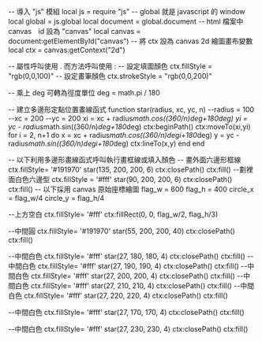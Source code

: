 -- 導入 "js" 模組
local js = require "js"
-- global 就是 javascript 的 window
local global = js.global
local document = global.document
-- html 檔案中 canvas　id 設為 "canvas"
local canvas = document:getElementById("canvas")
-- 將 ctx 設為 canvas 2d 繪圖畫布變數
local ctx = canvas:getContext("2d")

-- 屬性呼叫使用 . 而方法呼叫使用 :
-- 設定填圖顏色
ctx.fillStyle = "rgb(0,0,100)"
-- 設定畫筆顏色
ctx.strokeStyle = "rgb(0,0,200)"

-- 乘上 deg 可轉為徑度單位
deg = math.pi / 180

-- 建立多邊形定點位置畫線函式
function star(radius, xc, yc, n)
    --radius = 100
    --xc = 200
    --yc = 200
    xi = xc + radius*math.cos((360/n)*deg+180*deg)
    yi = yc - radius*math.sin((360/n)*deg+180*deg)
    ctx:beginPath()
    ctx:moveTo(xi,yi)
    for i = 2, n+1 do
        x = xc + radius*math.cos((360/n)*deg*i+180*deg)
        y = yc - radius*math.sin((360/n)*deg*i+180*deg)
        ctx:lineTo(x,y)
    end
end

-- 以下利用多邊形畫線函式呼叫執行畫框線或填入顏色
-- 畫外面六邊形框線
ctx.fillStyle= '#191970'
star(135, 200, 200, 6)
ctx:closePath()
ctx:fill()
--劃裡面白色六邊型
ctx.fillStyle = '#fff'
star(90, 200, 200, 6)
ctx:closePath()
ctx:fill()
-- 以下採用 canvas 原始座標繪圖
flag_w = 600
flag_h = 400
circle_x = flag_w/4
circle_y = flag_h/4

--上方空白
ctx.fillStyle= '#fff'
ctx:fillRect(0, 0, flag_w/2, flag_h/3)


--中間圓
ctx.fillStyle= '#191970'
star(55, 200, 200, 40)
ctx:closePath()
ctx:fill()

--中間白色
ctx.fillStyle= '#fff'
star(27, 180, 180, 4)
ctx:closePath()
ctx:fill()
--中間白色
ctx.fillStyle= '#fff'
star(27, 190, 190, 4)
ctx:closePath()
ctx:fill()
--中間白色
ctx.fillStyle= '#fff'
star(27, 200, 200, 4)
ctx:closePath()
ctx:fill()
--中間白色
ctx.fillStyle= '#fff'
star(27, 210, 210, 4)
ctx:closePath()
ctx:fill()
--中間白色
ctx.fillStyle= '#fff'
star(27, 220, 220, 4)
ctx:closePath()
ctx:fill()

--中間白色
ctx.fillStyle= '#fff'
star(27, 170, 170, 4)
ctx:closePath()
ctx:fill()

--中間白色
ctx.fillStyle= '#fff'
star(27, 230, 230, 4)
ctx:closePath()
ctx:fill()
